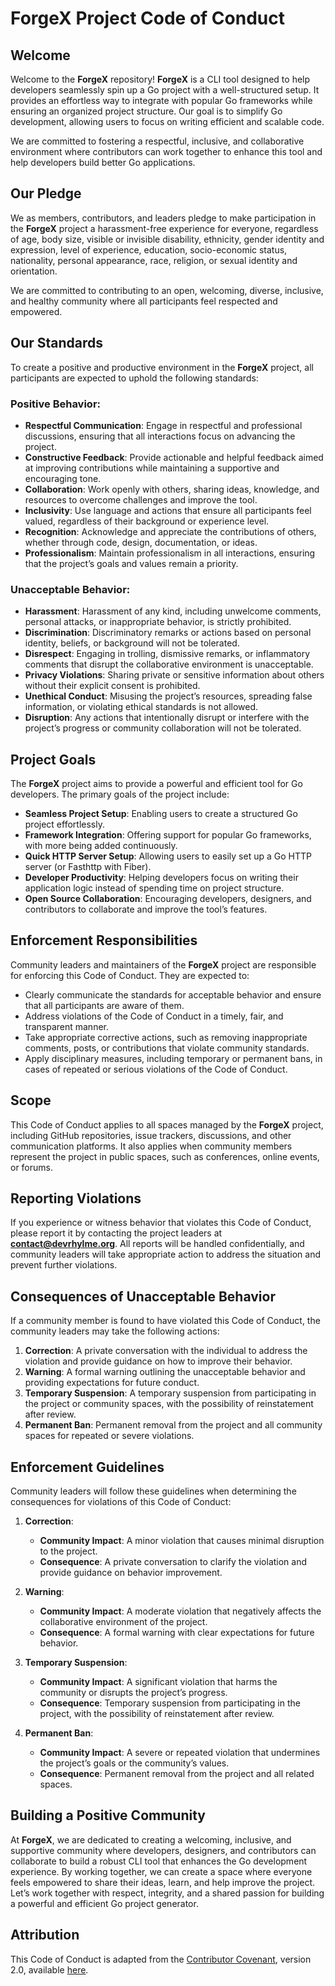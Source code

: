 # ForgeX Project Code of Conduct

## Welcome

Welcome to the **ForgeX** repository! **ForgeX** is a CLI tool designed to help developers seamlessly spin up a Go project with a well-structured setup. It provides an effortless way to integrate with popular Go frameworks while ensuring an organized project structure. Our goal is to simplify Go development, allowing users to focus on writing efficient and scalable code.

We are committed to fostering a respectful, inclusive, and collaborative environment where contributors can work together to enhance this tool and help developers build better Go applications.

## Our Pledge

We as members, contributors, and leaders pledge to make participation in the **ForgeX** project a harassment-free experience for everyone, regardless of age, body size, visible or invisible disability, ethnicity, gender identity and expression, level of experience, education, socio-economic status, nationality, personal appearance, race, religion, or sexual identity and orientation.

We are committed to contributing to an open, welcoming, diverse, inclusive, and healthy community where all participants feel respected and empowered.

## Our Standards

To create a positive and productive environment in the **ForgeX** project, all participants are expected to uphold the following standards:

### Positive Behavior:
- **Respectful Communication**: Engage in respectful and professional discussions, ensuring that all interactions focus on advancing the project.
- **Constructive Feedback**: Provide actionable and helpful feedback aimed at improving contributions while maintaining a supportive and encouraging tone.
- **Collaboration**: Work openly with others, sharing ideas, knowledge, and resources to overcome challenges and improve the tool.
- **Inclusivity**: Use language and actions that ensure all participants feel valued, regardless of their background or experience level.
- **Recognition**: Acknowledge and appreciate the contributions of others, whether through code, design, documentation, or ideas.
- **Professionalism**: Maintain professionalism in all interactions, ensuring that the project’s goals and values remain a priority.

### Unacceptable Behavior:
- **Harassment**: Harassment of any kind, including unwelcome comments, personal attacks, or inappropriate behavior, is strictly prohibited.
- **Discrimination**: Discriminatory remarks or actions based on personal identity, beliefs, or background will not be tolerated.
- **Disrespect**: Engaging in trolling, dismissive remarks, or inflammatory comments that disrupt the collaborative environment is unacceptable.
- **Privacy Violations**: Sharing private or sensitive information about others without their explicit consent is prohibited.
- **Unethical Conduct**: Misusing the project’s resources, spreading false information, or violating ethical standards is not allowed.
- **Disruption**: Any actions that intentionally disrupt or interfere with the project’s progress or community collaboration will not be tolerated.

## Project Goals

The **ForgeX** project aims to provide a powerful and efficient tool for Go developers. The primary goals of the project include:

- **Seamless Project Setup**: Enabling users to create a structured Go project effortlessly.
- **Framework Integration**: Offering support for popular Go frameworks, with more being added continuously.
- **Quick HTTP Server Setup**: Allowing users to easily set up a Go HTTP server (or Fasthttp with Fiber).
- **Developer Productivity**: Helping developers focus on writing their application logic instead of spending time on project structure.
- **Open Source Collaboration**: Encouraging developers, designers, and contributors to collaborate and improve the tool’s features.

## Enforcement Responsibilities

Community leaders and maintainers of the **ForgeX** project are responsible for enforcing this Code of Conduct. They are expected to:

- Clearly communicate the standards for acceptable behavior and ensure that all participants are aware of them.
- Address violations of the Code of Conduct in a timely, fair, and transparent manner.
- Take appropriate corrective actions, such as removing inappropriate comments, posts, or contributions that violate community standards.
- Apply disciplinary measures, including temporary or permanent bans, in cases of repeated or serious violations of the Code of Conduct.

## Scope

This Code of Conduct applies to all spaces managed by the **ForgeX** project, including GitHub repositories, issue trackers, discussions, and other communication platforms. It also applies when community members represent the project in public spaces, such as conferences, online events, or forums.

## Reporting Violations

If you experience or witness behavior that violates this Code of Conduct, please report it by contacting the project leaders at **contact@devrhylme.org**. All reports will be handled confidentially, and community leaders will take appropriate action to address the situation and prevent further violations.

## Consequences of Unacceptable Behavior

If a community member is found to have violated this Code of Conduct, the community leaders may take the following actions:

1. **Correction**: A private conversation with the individual to address the violation and provide guidance on how to improve their behavior.
2. **Warning**: A formal warning outlining the unacceptable behavior and providing expectations for future conduct.
3. **Temporary Suspension**: A temporary suspension from participating in the project or community spaces, with the possibility of reinstatement after review.
4. **Permanent Ban**: Permanent removal from the project and all community spaces for repeated or severe violations.

## Enforcement Guidelines

Community leaders will follow these guidelines when determining the consequences for violations of this Code of Conduct:

1. **Correction**:
   - **Community Impact**: A minor violation that causes minimal disruption to the project.
   - **Consequence**: A private conversation to clarify the violation and provide guidance on behavior improvement.

2. **Warning**:
   - **Community Impact**: A moderate violation that negatively affects the collaborative environment of the project.
   - **Consequence**: A formal warning with clear expectations for future behavior.

3. **Temporary Suspension**:
   - **Community Impact**: A significant violation that harms the community or disrupts the project’s progress.
   - **Consequence**: Temporary suspension from participating in the project, with the possibility of reinstatement after review.

4. **Permanent Ban**:
   - **Community Impact**: A severe or repeated violation that undermines the project’s goals or the community’s values.
   - **Consequence**: Permanent removal from the project and all related spaces.

## Building a Positive Community

At **ForgeX**, we are dedicated to creating a welcoming, inclusive, and supportive community where developers, designers, and contributors can collaborate to build a robust CLI tool that enhances the Go development experience. By working together, we can create a space where everyone feels empowered to share their ideas, learn, and help improve the project. Let’s work together with respect, integrity, and a shared passion for building a powerful and efficient Go project generator.

## Attribution

This Code of Conduct is adapted from the [Contributor Covenant](https://www.contributor-covenant.org), version 2.0, available [here](https://www.contributor-covenant.org/version/2/0/code_of_conduct.html).
